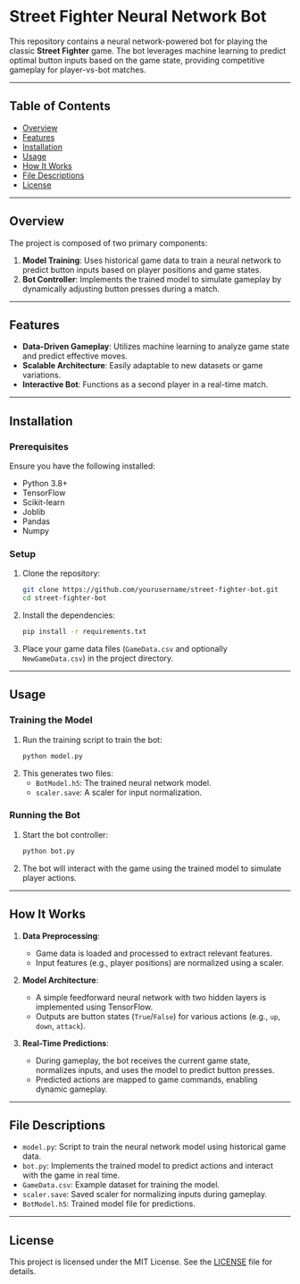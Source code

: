 # Street Fighter Neural Network Bot

This repository contains a neural network-powered bot for playing the classic **Street Fighter** game. The bot leverages machine learning to predict optimal button inputs based on the game state, providing competitive gameplay for player-vs-bot matches.

---

## Table of Contents

- [Overview](#overview)
- [Features](#features)
- [Installation](#installation)
- [Usage](#usage)
- [How It Works](#how-it-works)
- [File Descriptions](#file-descriptions)
- [License](#license)

---

## Overview

The project is composed of two primary components:
1. **Model Training**: Uses historical game data to train a neural network to predict button inputs based on player positions and game states.
2. **Bot Controller**: Implements the trained model to simulate gameplay by dynamically adjusting button presses during a match.

---

## Features

- **Data-Driven Gameplay**: Utilizes machine learning to analyze game state and predict effective moves.
- **Scalable Architecture**: Easily adaptable to new datasets or game variations.
- **Interactive Bot**: Functions as a second player in a real-time match.

---

## Installation

### Prerequisites
Ensure you have the following installed:
- Python 3.8+
- TensorFlow
- Scikit-learn
- Joblib
- Pandas
- Numpy

### Setup
1. Clone the repository:
   ```bash
   git clone https://github.com/yourusername/street-fighter-bot.git
   cd street-fighter-bot
   ```
2. Install the dependencies:
   ```bash
   pip install -r requirements.txt
   ```

3. Place your game data files (`GameData.csv` and optionally `NewGameData.csv`) in the project directory.

---

## Usage

### Training the Model
1. Run the training script to train the bot:
   ```bash
   python model.py
   ```
2. This generates two files:
   - `BotModel.h5`: The trained neural network model.
   - `scaler.save`: A scaler for input normalization.

### Running the Bot
1. Start the bot controller:
   ```bash
   python bot.py
   ```
2. The bot will interact with the game using the trained model to simulate player actions.

---

## How It Works

1. **Data Preprocessing**:
   - Game data is loaded and processed to extract relevant features.
   - Input features (e.g., player positions) are normalized using a scaler.

2. **Model Architecture**:
   - A simple feedforward neural network with two hidden layers is implemented using TensorFlow.
   - Outputs are button states (`True`/`False`) for various actions (e.g., `up`, `down`, `attack`).

3. **Real-Time Predictions**:
   - During gameplay, the bot receives the current game state, normalizes inputs, and uses the model to predict button presses.
   - Predicted actions are mapped to game commands, enabling dynamic gameplay.

---

## File Descriptions

- `model.py`: Script to train the neural network model using historical game data.
- `bot.py`: Implements the trained model to predict actions and interact with the game in real time.
- `GameData.csv`: Example dataset for training the model.
- `scaler.save`: Saved scaler for normalizing inputs during gameplay.
- `BotModel.h5`: Trained model file for predictions.

---

## License

This project is licensed under the MIT License. See the [LICENSE](LICENSE) file for details.
